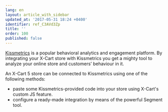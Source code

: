 ```yaml
---
lang: en
layout: article_with_sidebar
updated_at: '2017-05-31 18:24 +0400'
identifier: ref_C3AVd3Zp
title: ''
order: 100
published: false
---
```

[Kissmetrics](https://www.kissmetrics.com/) is a popular behavioral analytics and engagement platform. By integrating your X-Cart store with Kissmetrics you get a mighty tool to analyze your online store and customers’ behaviour in it.

An X-Cart 5 store can be connected to Kissmetrics using one of the following methods:
   
   * paste some Kissmetrics-provided code into your store using X-Cart's custom JS feature. 
   * configure a ready-made integration by means of the powerful Segment tool.
   
   



